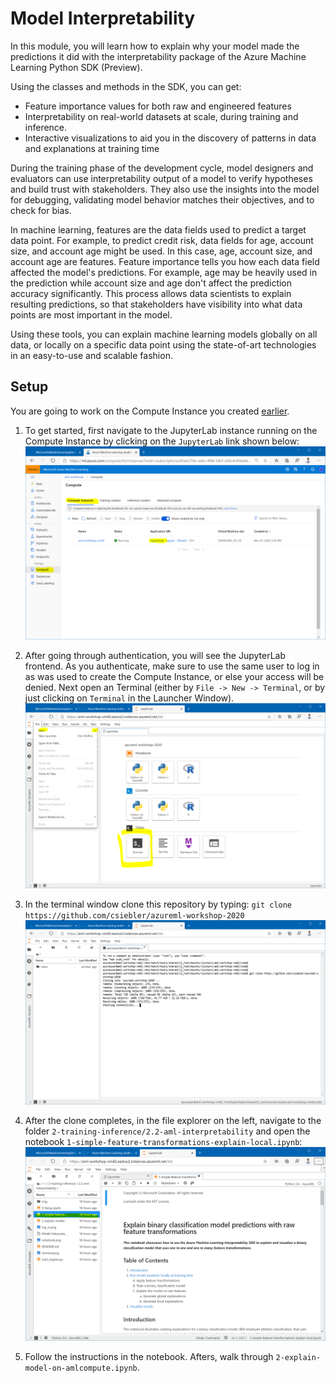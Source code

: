# Model Interpretability

In this module, you will learn how to explain why your model made the predictions it did with the interpretability package of the Azure Machine Learning Python SDK (Preview).

Using the classes and methods in the SDK, you can get:

- Feature importance values for both raw and engineered features
- Interpretability on real-world datasets at scale, during training and inference.
- Interactive visualizations to aid you in the discovery of patterns in data and explanations at training time

During the training phase of the development cycle, model designers and evaluators can use interpretability output of a model to verify hypotheses and build trust with stakeholders. They also use the insights into the model for debugging, validating model behavior matches their objectives, and to check for bias.

In machine learning, features are the data fields used to predict a target data point. For example, to predict credit risk, data fields for age, account size, and account age might be used. In this case, age, account size, and account age are features. Feature importance tells you how each data field affected the model's predictions. For example, age may be heavily used in the prediction while account size and age don't affect the prediction accuracy significantly. This process allows data scientists to explain resulting predictions, so that stakeholders have visibility into what data points are most important in the model.

Using these tools, you can explain machine learning models globally on all data, or locally on a specific data point using the state-of-art technologies in an easy-to-use and scalable fashion.

## Setup

You are going to work on the Compute Instance you created [earlier](../1-new-workspace/1-setup-compute.md). 

1. To get started, first navigate to the JupyterLab instance running on the Compute Instance by clicking on the `JupyterLab` link shown below:
![](images/log_in.png)

1. After going through authentication, you will see the JupyterLab frontend. As you authenticate, make sure to use the same user to log in as was used to create the Compute Instance, or else your access will be denied. Next open an Terminal (either by `File -> New -> Terminal`, or by just clicking on `Terminal` in the Launcher Window).
![](images/terminal.png)

1. In the terminal window clone this repository by typing:
        ```
        git clone https://github.com/csiebler/azureml-workshop-2020
        ```
![](images/clone_jupyter.png)

1. After the clone completes, in the file explorer on the left, navigate to the folder `2-training-inference/2.2-aml-interpretability` and open the notebook `1-simple-feature-transformations-explain-local.ipynb`:
![](images/notebook.png)

1. Follow the instructions in the notebook. Afters, walk through `2-explain-model-on-amlcompute.ipynb`.



